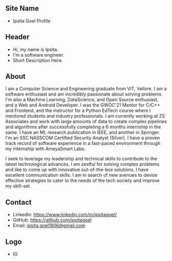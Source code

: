 ## Site Name
- Ipsita Goel Profile

## Header
- Hi, my name is Ipsita. 
- I'm a software engineer.
- Short Description Here.

## About
I am a Computer Science and Engineering graduate from VIT, Vellore. I am a software enthusiast and am incredibly passionate about solving problems. I'm also a Machine Learning, DataScience, and Open Source enthusiast, and a Web and Android Developer. I was the GWOC'21 Mentor for C/C++ and Frontend, and the instructor for a Python EdTech course where I mentored students and industry professionals. I am currently working at ZS Associates and work with large amounts of data to create complex pipelines and algorithms after successfully completing a 6 months internship in the same. I have an ML research publication in IEEE, and another in Springer. I'm an SSC NASSCOM Certified Security Analyst (Silver). I have a proven track record of software experience in a fast-paced environment through my internship with AmeyaSmart Labs.

I seek to leverage my leadership and technical skills to contribute to the latest technological advances. I am zestful for solving complex problems and like to come up with innovative out-of-the-box solutions. I have excellent communication skills. I am in search of new avenues to devise effective strategies to cater to the needs of the tech society and improve my skill-set.

## Contact

- LinkedIn: https://www.linkedin.com/in/ipsitagoel/
- GitHub: https://github.com/ipsitagoel
- Email: ipsita.goel1906@gmail.com

## Logo
- IG